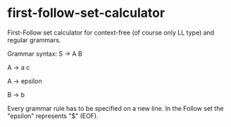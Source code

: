 # first-follow-set-calculator
First-Follow set calculator for context-free (of course only LL type) and regular grammars.

Grammar syntax:
S -> A B

A -> a c

A -> epsilon

B -> b

Every grammar rule has to be specified on a new line. In the Follow set the "epsilon" represents "$" (EOF).
